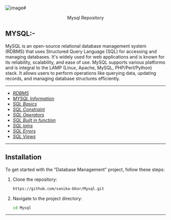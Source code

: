 ![image](https://github.com/user-attachments/assets/c4f6c83d-923a-4149-8a26-17bc7698a270)# <p align="center">Mysql Repository</p>

## MYSQL:-
MySQL is an open-source relational database management system (RDBMS) that uses Structured Query Language (SQL) for accessing and managing databases. It's widely used for web applications and is known for its reliability, scalability, and ease of use. MySQL supports various platforms and is integral to the LAMP (Linux, Apache, MySQL, PHP/Perl/Python) stack. It allows users to perform operations like querying data, updating records, and managing database structures efficiently.

-------------------------------------------------------------------------------------------------------------------------------------------------
- <a href="https://github.com/sanika-bhor/Mysql/blob/main/Notes/RDBMS.md">*RDBMS*</a> <br/>
- <a href="https://github.com/sanika-bhor/Mysql/blob/main/Notes/mysql_info.md">*MYSQL Information*</a> <br/>
- <a href="https://github.com/sanika-bhor/Mysql/blob/main/Notes/SQL_Basic.md">*SQL Basics*</a> <br/>
- <a href="https://github.com/sanika-bhor/Mysql/blob/main/Notes/SQL_Constraint.md">*SQL Constraint*</a> <br/>
- <a href="https://github.com/sanika-bhor/Mysql/blob/main/Notes/SQL_Operator.md">*SQL Operators*</a> <br/>
- <a href="https://github.com/sanika-bhor/Mysql/blob/main/Notes/Inbuilt_function.md">*SQL Built in function*</a> <br/>
- <a href="https://github.com/sanika-bhor/Mysql/blob/main/Notes/Joins.md">*SQL joins*</a> <br/>
- <a href="https://github.com/sanika-bhor/Mysql/blob/main/Notes/SQL_Errors.md">*SQL Errors*</a> <br/>
- <a href="https://github.com/sanika-bhor/Mysql/blob/main/Notes/Views.md">*SQL Views*</a> <br/>

-------------------------------------------------------------------------------------------------------------------------------------------------

## Installation

To get started with the "Database Management" project, follow these steps:

1. Clone the repository:
   ```bash
   https://github.com/sanika-bhor/Mysql.git
   ```
   
2. Navigate to the project directory:
   ```bash
   cd Mysql
   ```

-------------------------------------------------------------------------------------------------------------------------------------------------
